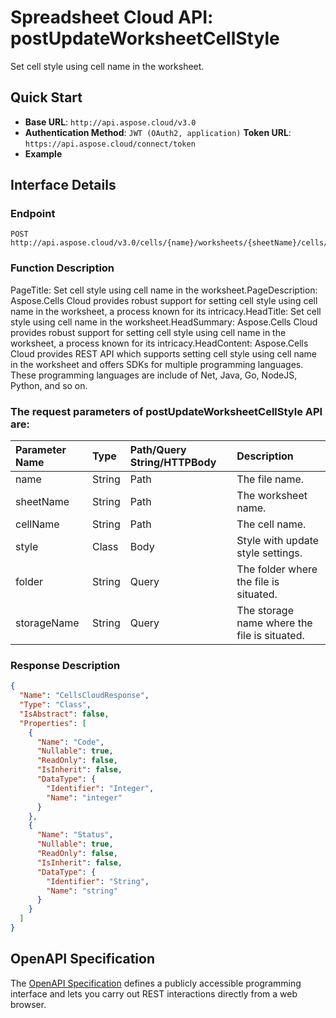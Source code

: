 # **Spreadsheet Cloud API: postUpdateWorksheetCellStyle**

Set cell style using cell name in the worksheet. 


## **Quick Start**

- **Base URL**: `http://api.aspose.cloud/v3.0`
- **Authentication Method**: `JWT (OAuth2, application)`  **Token URL**: `https://api.aspose.cloud/connect/token`
- **Example** 

## **Interface Details**

### **Endpoint** 

```
POST http://api.aspose.cloud/v3.0/cells/{name}/worksheets/{sheetName}/cells/{cellName}/style
```
### **Function Description**
PageTitle: Set cell style using cell name in the worksheet.PageDescription: Aspose.Cells Cloud provides robust support for setting cell style using cell name in the worksheet, a process known for its intricacy.HeadTitle: Set cell style using cell name in the worksheet.HeadSummary: Aspose.Cells Cloud provides robust support for setting cell style using cell name in the worksheet, a process known for its intricacy.HeadContent: Aspose.Cells Cloud provides REST API which supports setting cell style using cell name in the worksheet and offers SDKs for multiple programming languages. These programming languages are include of Net, Java, Go, NodeJS, Python, and so on.

### The request parameters of **postUpdateWorksheetCellStyle** API are: 

| Parameter Name | Type | Path/Query String/HTTPBody | Description | 
| :- | :- | :- |:- | 
|name|String|Path|The file name.|
|sheetName|String|Path|The worksheet name.|
|cellName|String|Path|The cell name.|
|style|Class|Body|Style with update style settings.|
|folder|String|Query|The folder where the file is situated.|
|storageName|String|Query|The storage name where the file is situated.|

### **Response Description**
```json
{
  "Name": "CellsCloudResponse",
  "Type": "Class",
  "IsAbstract": false,
  "Properties": [
    {
      "Name": "Code",
      "Nullable": true,
      "ReadOnly": false,
      "IsInherit": false,
      "DataType": {
        "Identifier": "Integer",
        "Name": "integer"
      }
    },
    {
      "Name": "Status",
      "Nullable": true,
      "ReadOnly": false,
      "IsInherit": false,
      "DataType": {
        "Identifier": "String",
        "Name": "string"
      }
    }
  ]
}
```


## OpenAPI Specification

The [OpenAPI Specification](https://reference.aspose.cloud/cells/#/CellsController/PostUpdateWorksheetCellStyle) defines a publicly accessible programming interface and lets you carry out REST interactions directly from a web browser.

